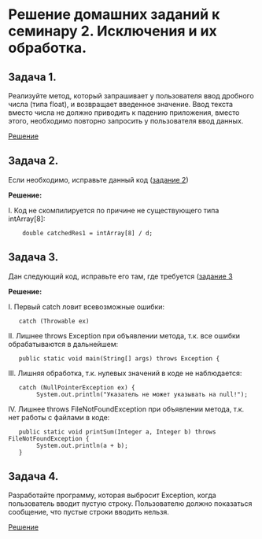 #
# <span>__Решение домашних заданий к семинару 2. Исключения и их обработка.__</span>

## **Задача 1.**

Реализуйте метод, который запрашивает у пользователя ввод дробного числа (типа float), и возвращает введенное значение. Ввод текста вместо числа не должно приводить к падению приложения, вместо этого, необходимо повторно запросить у пользователя ввод данных.

[Решение]()

## **Задача 2.**

Если необходимо, исправьте данный код ([задание 2](https://docs.google.com/document/d/17EaA1lDxzD5YigQ5OAal60fOFKVoCbEJqooB9XfhT7w/edit))

**Решение:**

I. Код не скомпилируется по причине не существующего типа intArray[8]:
       
        double catchedRes1 = intArray[8] / d;

## **Задача 3.**

Дан следующий код, исправьте его там, где требуется ([задание 3](https://docs.google.com/document/d/17EaA1lDxzD5YigQ5OAal60fOFKVoCbEJqooB9XfhT7w/edit)

**Решение:**

I. Первый catch ловит всевозможные ошибки:

       catch (Throwable ex)

II. Лишнее throws Exception при объявлении метода, т.к. все ошибки обрабатываются в дальнейшем:

       public static void main(String[] args) throws Exception {

III. Лишняя обработка, т.к. нулевых значений в коде не наблюдается:

       catch (NullPointerException ex) {
            System.out.println("Указатель не может указывать на null!");

IV. Лишнее throws FileNotFoundException при объявлении метода, т.к. нет работы с файлами в коде:

       public static void printSum(Integer a, Integer b) throws FileNotFoundException {
            System.out.println(a + b);
       }

## **Задача 4.**

Разработайте программу, которая выбросит Exception, когда пользователь вводит пустую строку. Пользователю должно показаться сообщение, что пустые строки вводить нельзя.

[Решение]()


#